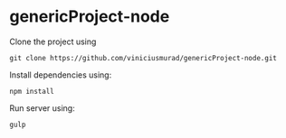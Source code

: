 # genericProject-node

Clone the project using

``` git clone https://github.com/viniciusmurad/genericProject-node.git ```

Install dependencies using:

``` npm install ```

Run server using:

``` gulp ```
